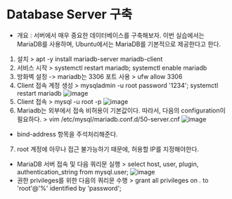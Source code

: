 Database Server 구축
====================
* 개요 : 서버에서 매우 중요한 데이터베이스를 구축해보자. 이번 실습에서는 MariaDB를 사용하며, Ubuntu에서는 MariaDB를 기본적으로 제공한다고 한다.
1. 설치
 \> apt -y install mariadb-server mariadb-client
2. 서비스 시작
 \> systemctl restart mariadb; systemctl enable mariadb
3. 방화벽 설정 -> mariadb는 3306 포트 사용
 \> ufw allow 3306
4. Client 접속 계정 생성
 \> mysqladmin -u root password '1234'; systemctl restart mariadb
 ![image](https://user-images.githubusercontent.com/70207093/186569137-dd73937c-c798-475c-a4be-d9905db34610.png)
5. Client 접속
 \> mysql -u root -p
 ![image](https://user-images.githubusercontent.com/70207093/186569217-51eff7c6-e103-4fc6-b47b-1ec6214c90ad.png)
6. Mariadb는 외부에서 접속 비허용이 기본값이다. 따라서, 다음의 configuration이 필요하다.
 \> vim /etc/mysql/mariadb.conf.d/50-server.cnf
 ![image](https://user-images.githubusercontent.com/70207093/186569573-0f91010d-8247-4060-8915-1c90356df043.png)
* bind-address 항목을 주석처리해준다.
7. root 계정에 아무나 접근 불가능하기 때문에, 허용할 IP를 지정해야한다.
* MariaDB 서버 접속 및 다음 쿼리문 실행
 \> select host, user, plugin, authentication_string from mysql.user;
 ![image](https://user-images.githubusercontent.com/70207093/186570123-f3e6c794-8844-41b3-9022-a403b4713905.png)
* 권한 privileges를 위한 다음의 쿼리문 수행
 \> grant all privileges on *.* to 'root'@'%' identified by 'password';
